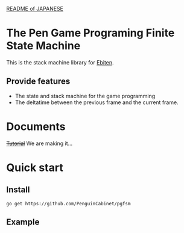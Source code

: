 [README of JAPANESE](./README.md)
# The Pen Game Programing Finite State Machine

This is the stack machine library for [Ebiten](https://ebiten.org/).
## Provide features
* The state and stack machine for the game programming
* The deltatime between the previous frame and the current frame.

# Documents
~~[Tutorial](doc/Tutorial_en.md)~~ We are making it...  

# Quick start

## Install
```shell
go get https://github.com/PenguinCabinet/pgfsm
```

## Example
